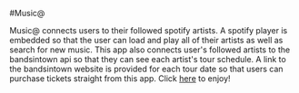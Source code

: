 #Music@

Music@ connects users to their followed spotify artists.  A spotify player is embedded so that the user can load and play all of their artists as well as search for new music.  This app also connects user's followed artists to the bandsintown api so that they can see each artist's tour schedule.  A link to the bandsintown website is provided for each tour date so that users can purchase tickets straight from this app.
Click [here](http://music-at.surge.sh) to enjoy!